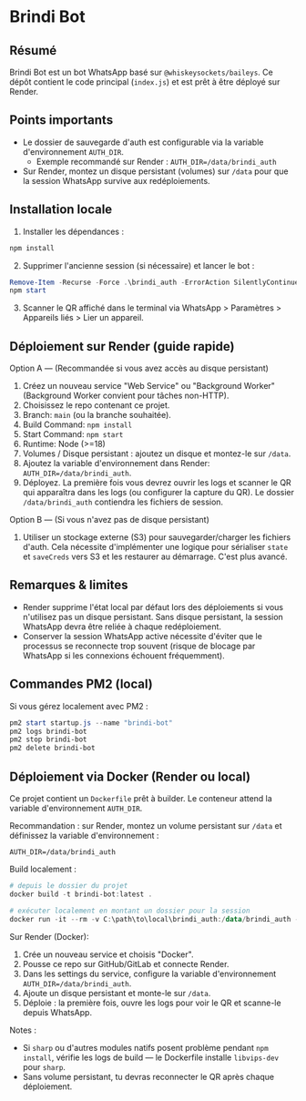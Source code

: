 Brindi Bot
===========

Résumé
------
Brindi Bot est un bot WhatsApp basé sur `@whiskeysockets/baileys`. Ce dépôt contient le code principal (`index.js`) et est prêt à être déployé sur Render.

Points importants
-----------------
- Le dossier de sauvegarde d'auth est configurable via la variable d'environnement `AUTH_DIR`.
  - Exemple recommandé sur Render : `AUTH_DIR=/data/brindi_auth`
- Sur Render, montez un disque persistant (volumes) sur `/data` pour que la session WhatsApp survive aux redéploiements.

Installation locale
-------------------
1. Installer les dépendances :

```powershell
npm install
```

2. Supprimer l'ancienne session (si nécessaire) et lancer le bot :

```powershell
Remove-Item -Recurse -Force .\brindi_auth -ErrorAction SilentlyContinue
npm start
```

3. Scanner le QR affiché dans le terminal via WhatsApp > Paramètres > Appareils liés > Lier un appareil.

Déploiement sur Render (guide rapide)
------------------------------------
Option A — (Recommandée si vous avez accès au disque persistant)
1. Créez un nouveau service "Web Service" ou "Background Worker" (Background Worker convient pour tâches non-HTTP).
2. Choisissez le repo contenant ce projet.
3. Branch: `main` (ou la branche souhaitée).
4. Build Command: `npm install`
5. Start Command: `npm start`
6. Runtime: Node (>=18)
7. Volumes / Disque persistant : ajoutez un disque et montez-le sur `/data`.
8. Ajoutez la variable d'environnement dans Render: `AUTH_DIR=/data/brindi_auth`.
9. Déployez. La première fois vous devrez ouvrir les logs et scanner le QR qui apparaîtra dans les logs (ou configurer la capture du QR). Le dossier `/data/brindi_auth` contiendra les fichiers de session.

Option B — (Si vous n'avez pas de disque persistant)
1. Utiliser un stockage externe (S3) pour sauvegarder/charger les fichiers d'auth. Cela nécessite d'implémenter une logique pour sérialiser `state` et `saveCreds` vers S3 et les restaurer au démarrage. C'est plus avancé.

Remarques & limites
-------------------
- Render supprime l'état local par défaut lors des déploiements si vous n'utilisez pas un disque persistant. Sans disque persistant, la session WhatsApp devra être reliée à chaque redéploiement.
- Conserver la session WhatsApp active nécessite d'éviter que le processus se reconnecte trop souvent (risque de blocage par WhatsApp si les connexions échouent fréquemment).

Commandes PM2 (local)
---------------------
Si vous gérez localement avec PM2 :

```powershell
pm2 start startup.js --name "brindi-bot"
pm2 logs brindi-bot
pm2 stop brindi-bot
pm2 delete brindi-bot
```

Déploiement via Docker (Render ou local)
---------------------------------------
Ce projet contient un `Dockerfile` prêt à builder. Le conteneur attend la variable d'environnement `AUTH_DIR`.

Recommandation : sur Render, montez un volume persistant sur `/data` et définissez la variable d'environnement :

`AUTH_DIR=/data/brindi_auth`

Build localement :

```powershell
# depuis le dossier du projet
docker build -t brindi-bot:latest .

# exécuter localement en montant un dossier pour la session
docker run -it --rm -v C:\path\to\local\brindi_auth:/data/brindi_auth -e AUTH_DIR=/data/brindi_auth brindi-bot:latest
```

Sur Render (Docker):
1. Crée un nouveau service et choisis "Docker".
2. Pousse ce repo sur GitHub/GitLab et connecte Render.
3. Dans les settings du service, configure la variable d'environnement `AUTH_DIR=/data/brindi_auth`.
4. Ajoute un disque persistant et monte-le sur `/data`.
5. Déploie : la première fois, ouvre les logs pour voir le QR et scanne-le depuis WhatsApp.

Notes :
- Si `sharp` ou d'autres modules natifs posent problème pendant `npm install`, vérifie les logs de build — le Dockerfile installe `libvips-dev` pour `sharp`.
- Sans volume persistant, tu devras reconnecter le QR après chaque déploiement.

